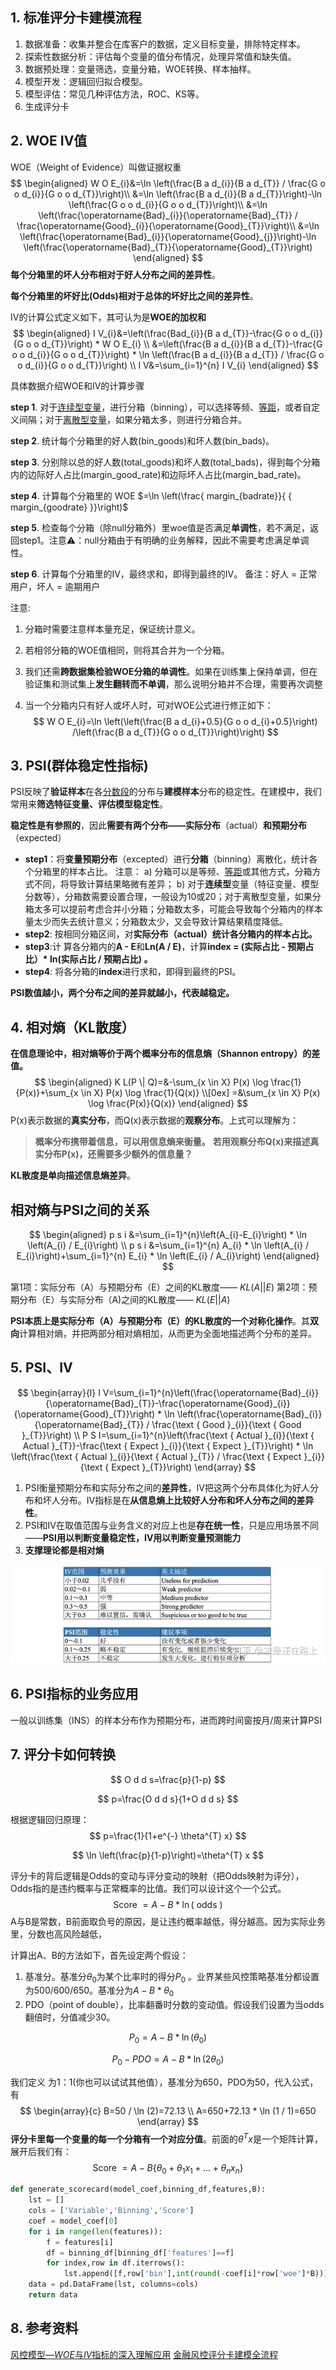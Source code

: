 ## 1. 标准评分卡建模流程

1. 数据准备：收集并整合在库客户的数据，定义目标变量，排除特定样本。
2. 探索性数据分析：评估每个变量的值分布情况，处理异常值和缺失值。
3. 数据预处理：变量筛选，变量分箱，WOE转换、样本抽样。
4. 模型开发：逻辑回归拟合模型。
5. 模型评估：常见几种评估方法，ROC、KS等。
6. 生成评分卡

## 2. WOE IV值

WOE（Weight of Evidence）叫做证据权重
$$
\begin{aligned} 
W O E_{i}&=\ln \left(\frac{B a d_{i}}{B a d_{T}} / \frac{G o o d_{i}}{G o o d_{T}}\right)\\
		&=\ln \left(\frac{B a d_{i}}{B a d_{T}}\right)-\ln \left(\frac{G o o d_{i}}{G o o d_{T}}\right)\\
		&=\ln \left(\frac{\operatorname{Bad}_{i}}{\operatorname{Bad}_{T}} / \frac{\operatorname{Good}_{i}}{\operatorname{Good}_{T}}\right)\\
		&=\ln \left(\frac{\operatorname{Bad}_{i}}{\operatorname{Good}_{j}}\right)-\ln \left(\frac{\operatorname{Bad}_{T}}{\operatorname{Good}_{T}}\right)
\end{aligned}
$$
**每个分箱里的坏人分布相对于好人分布之间的差异性**。

**每个分箱里的坏好比(Odds)相对于总体的坏好比之间的差异性**。



IV的计算公式定义如下，其可认为是**WOE的加权和**
$$
\begin{aligned} 
I V_{i}&=\left(\frac{Bad_{i}}{B a d_{T}}-\frac{G o o d_{i}}{G o o d_{T}}\right) * W O E_{i} \\
&=\left(\frac{B a d_{i}}{B a d_{T}}-\frac{G o o d_{i}}{G o o d_{T}}\right) * \ln \left(\frac{B a d_{i}}{B a d_{T}} / \frac{G o o d_{i}}{G o o d_{T}}\right) \\
I V&=\sum_{i=1}^{n} I V_{i}
\end{aligned}
$$


具体数据介绍WOE和IV的计算步骤

**step 1**. 对于[连续型变量](https://www.zhihu.com/search?q=连续型变量&search_source=Entity&hybrid_search_source=Entity&hybrid_search_extra={"sourceType"%3A"article"%2C"sourceId"%3A"80134853"})，进行分箱（binning），可以选择等频、[等距](https://www.zhihu.com/search?q=等距&search_source=Entity&hybrid_search_source=Entity&hybrid_search_extra={"sourceType"%3A"article"%2C"sourceId"%3A"80134853"})，或者自定义间隔；对于[离散型变量](https://www.zhihu.com/search?q=离散型变量&search_source=Entity&hybrid_search_source=Entity&hybrid_search_extra={"sourceType"%3A"article"%2C"sourceId"%3A"80134853"})，如果分箱太多，则进行分箱合并。

**step 2**. 统计每个分箱里的好人数(bin_goods)和坏人数(bin_bads)。

**step 3**. 分别除以总的好人数(total_goods)和坏人数(total_bads)，得到每个分箱内的边际好人占比(margin_good_rate)和边际坏人占比(margin_bad_rate)。

 **step 4**. 计算每个分箱里的 WOE $=\ln \left(\frac{ margin_{badrate}}{ { margin_{goodrate} }}\right)$

**step 5**. 检查每个分箱（除null分箱外）里woe值是否满足**单调性**，若不满足，返回step1。注意⚠️：null分箱由于有明确的业务解释，因此不需要考虑满足单调性。

**step 6**. 计算每个分箱里的IV，最终求和，即得到最终的IV。
备注：好人 = 正常用户，坏人 = 逾期用户

注意:

1. 分箱时需要注意样本量充足，保证统计意义。

2. 若相邻分箱的WOE值相同，则将其合并为一个分箱。

3. 我们还需**跨数据集检验WOE分箱的单调性**。如果在训练集上保持单调，但在验证集和测试集上**发生翻转而不单调**，那么说明分箱并不合理，需要再次调整

4. 当一个分箱内只有好人或坏人时，可对WOE公式进行修正如下：
   $$
   W O E_{i}=\ln \left(\left(\frac{B a d_{i}+0.5}{G o o d_{i}+0.5}\right) /\left(\frac{B a d_{T}}{G o o d_{T}}\right)\right)
   $$



## 3. PSI(**群体稳定性指标**)

PSI反映了**验证样本**在各[分数段](https://www.zhihu.com/search?q=分数段&search_source=Entity&hybrid_search_source=Entity&hybrid_search_extra={"sourceType"%3A"article"%2C"sourceId"%3A79682292})的分布与**建模样本**分布的稳定性。在建模中，我们常用来**筛选特征变量、评估模型稳定性**。

**稳定性是有参照的**，因此**需要有两个分布——实际分布**（actual）**和预期分布**（expected）

- **step1**：将**变量预期分布**（excepted）进行**分箱**（binning）离散化，统计各个分箱里的样本占比。
  注意：
  a) 分箱可以是等频、[等距](https://www.zhihu.com/search?q=等距&search_source=Entity&hybrid_search_source=Entity&hybrid_search_extra={"sourceType"%3A"article"%2C"sourceId"%3A79682292})或其他方式，分箱方式不同，将导致计算结果略微有差异；
  b) 对于**连续型**变量（特征变量、模型分数等），分箱数需要设置合理，一般设为10或20；对于离散型变量，如果分箱太多可以提前考虑合并小分箱；分箱数太多，可能会导致每个分箱内的样本量太少而失去统计意义；分箱数太少，又会导致计算结果精度降低。
- **step2**: 按相同分箱区间，对**实际分布（actual）**统计各分箱内的样本占比**。**
- **step3**:计 算各分箱内的**A - E**和**Ln(A / E)**，计算**index = (实际占比 - 预期占比）\* ln(实际占比 / 预期占比) 。**
- **step4**: 将各分箱的**index**进行求和，即得到最终的PSI。

**PSI数值越小，两个分布之间的差异就越小，代表越稳定。**

##  4. 相对熵（KL散度） 

**在信息理论中，相对熵等价于两个概率分布的信息熵（Shannon entropy）的差值。**
$$
\begin{aligned}
K L(P \| Q)=&-\sum_{x \in X} P(x) \log \frac{1}{P(x)}+\sum_{x \in X} P(x) \log \frac{1}{Q(x)} \\[0ex]
=&\sum_{x \in X} P(x) \log \frac{P(x)}{Q(x)}
\end{aligned}
$$
P(x)表示数据的**真实分布**，而Q(x)表示数据的**观察分布**。上式可以理解为：

> **概率分布携带着信息，可以用信息熵来衡量。**
> **若用观察分布Q(x)来描述真实分布P(x)，还需要多少额外的信息量？**

**KL散度是单向描述信息熵差异**。

## **相对熵与PSI之间的关系**

$$
\begin{aligned}
p s i &=\sum_{i=1}^{n}\left(A_{i}-E_{i}\right) * \ln \left(A_{i} / E_{i}\right) \\
p s i &=\sum_{i=1}^{n} A_{i} * \ln \left(A_{i} / E_{i}\right)+\sum_{i=1}^{n} E_{i} * \ln \left(E_{i} / A_{i}\right)
\end{aligned}
$$

第1项：实际分布（A）与预期分布（E）之间的KL散度—— $KL(A||E)$
第2项：预期分布（E）与实际分布（A)之间的KL散度——  $KL(E||A)$

**PSI本质上是实际分布（A）与预期分布（E）的KL散度的一个对称化操作**。其**双向**计算相对熵，并把两部分相对熵相加，从而更为全面地描述两个分布的差异。

## 5. PSI、IV

$$
\begin{array}{l}
I V=\sum_{i=1}^{n}\left(\frac{\operatorname{Bad}_{i}}{\operatorname{Bad}_{T}}-\frac{\operatorname{Good}_{i}}{\operatorname{Good}_{T}}\right) * \ln \left(\frac{\operatorname{Bad}_{i}}{\operatorname{Bad}_{T}} / \frac{\text { Good }_{i}}{\text { Good }_{T}}\right) \\
P S I=\sum_{i=1}^{n}\left(\frac{\text { Actual }_{i}}{\text { Actual }_{T}}-\frac{\text { Expect }_{i}}{\text { Expect }_{T}}\right) * \ln \left(\frac{\text { Actual }_{i}}{\text { Actual }_{T}} / \frac{\text { Expect }_{i}}{\text { Expect }_{T}}\right)
\end{array}
$$

1. PSI衡量预期分布和实际分布之间的**差异性**，IV把这两个分布具体化为好人分布和坏人分布。IV指标是在**从信息熵上比较好人分布和坏人分布之间的差异性**。
2. PSI和IV在取值范围与业务含义的对应上也是**存在统一性**，只是应用场景不同——**PSI用以判断变量稳定性，IV用以判断变量预测能力**
3. **支撑理论都是相对熵**

![img](img/风控相关面试题/v2-591bfab36c2b212f687e90be580a81a2_720w.jpg)

## 6. PSI指标的业务应用

一般以训练集（INS）的样本分布作为预期分布，进而跨时间窗按月/周来计算PSI

## 7. 评分卡如何转换




$$
O d d s=\frac{p}{1-p}
$$

$$
p=\frac{O d d s}{1+O d d s}
$$

根据逻辑回归原理：
$$
p=\frac{1}{1+e^{-} \theta^{T} x}
$$

$$
\ln \left(\frac{p}{1-p}\right)=\theta^{T} x
$$



评分卡的背后逻辑是Odds的变动与评分变动的映射（把Odds映射为评分），Odds指的是违约概率与正常概率的比值。我们可以设计这个一个公式。
$$
\text { Score }=A-B * \ln (\text { odds })
$$
A与B是常数，B前面取负号的原因，是让违约概率越低，得分越高。因为实际业务里，分数也高风险越低，

计算出A、B的方法如下，首先设定两个假设：

1. 基准分。基准分$\theta_0$为某个比率时的得分$P_0$ 。业界某些风控策略基准分都设置为500/600/650。基准分为$A-B * \theta_{0}$
2. PDO（point of double），比率翻番时分数的变动值。假设我们设置为当odds翻倍时，分值减少30。

$$
P_{0}=A-B * \ln \left(\theta_{0}\right)
$$

$$
P_{0}-P D O=A-B * \ln \left(2 \theta_{0}\right)
$$

我们定义 为1：1(你也可以试试其他值），基准分为650，PDO为50，代入公式，有
$$
\begin{array}{c}
B=50 / \ln (2)=72.13 \\
A=650+72.13 * \ln (1 / 1)=650
\end{array}
$$
**评分卡里每一个变量的每一个分箱有一个对应分值**。前面的$\theta^{T} x$是一个矩阵计算，展开后我们有：
$$
\text { Score }=A-B\left\{\theta_{0}+\theta_{1} x_{1}+\ldots+\theta_{n} x_{n}\right\}
$$

```python
def generate_scorecard(model_coef,binning_df,features,B):
    lst = []
    cols = ['Variable','Binning','Score']
    coef = model_coef[0]
    for i in range(len(features)):
        f = features[i]
        df = binning_df[binning_df['features']==f]
        for index,row in df.iterrows():
            lst.append([f,row['bin'],int(round(-coef[i]*row['woe']*B))])
    data = pd.DataFrame(lst, columns=cols)
    return data
```





## 8. 参考资料

[风控模型—*WOE*与*IV*指标的深入理解应用](https://zhuanlan.zhihu.com/p/80134853)
[金融风控评分卡建模全流程](https://mp.weixin.qq.com/s/HHu2ZCE-a8syy5fCQp1eSQ)